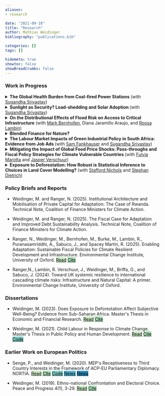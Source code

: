 ```yaml
---
aliases:
- research

date: "2021-09-18"
title: "Research"
author: Mathias Weidinger
bibliography: "publications.bib"

categories: []
tags: []

hidemeta: true
showtoc: false
showBreadCrumbs: false
---
```


<!--![A word cloud of my research to date.](/images/wordworld.png) -->

### Work in Progress

<details>
<summary>
<b> The Global Health Burden from Coal-fired Power Stations</b> (with <a href="https://www.sugandhasrivastav.com/">Sugandha Srivastav</a>)
</summary>

  <img src="/images/urban_coal.webp" alt="Urban coal plant" width="900" height="400">

  <b>Abstract:</b> The advent of spatially disaggregated data allows to us map
  where coal and gas fired power plants are located with unprecedented precision.
  Leveraging this data, we calculate the global health burden urban populations
  that live in proximity to fossil-fueled power plants. We first investigate how
  much of global fossil-fueled energy generation capacity is located within
  25km from population centres, followed by a quantification of the people
  potentially exposed to the resultant pollution. Lastly, we estimate the total
  life years lost as a result of proximity to coal- and gas-fired power plants.
</details>

<details>
<summary>
<b> Sunlight as Security? Load-shedding and Solar Adoption </b> (with <a href="https://www.sugandhasrivastav.com/">Sugandha Srivastav</a>)
</summary>
  <img src="/images/loadshedding_stripes.jpg" alt="Load shedding intensity and solar imports" width="900" height="400">

  <em>More info coming soon.</em>
</details>

<details>
<summary>
<b> On the Distributional Effects of Flood Risk on Access to Critical Infrastructure</b> (with <a href="https://www.eci.ox.ac.uk/person/dr-mark-bernhofen">Mark Bernhofen</a>, Diana
Jaramillo Araujo, and <a href ="https://www.eci.ox.ac.uk/person/dr-roosa-lambin">Roosa Lambin</a>)
</summary>

  <img src="/images/fgt_comp.png" alt="Comparison between different FGT poverty indeces." width="700" height="500">

  <em>More info coming soon.</em>
</details>

<details>
<summary>
<b> Blended Finance for Nature? </b>
</summary>
  <img src="/images/bf_overlap.png" alt="conceptual overalp of blended finance" width="800" height="300">
<b>Abstract:</b> Blended Finance, the use of concessional capital to crowd in private investment, has
emerged as a new paradigm for financing sustainable development. To scrutinise the
economic rationales behind this practice in a dynamic setting, this paper develops an
inter-temporal model of loan provision and tests the implications of blending in
equilibrium. Blending provides optimal structuring of finance when the aim is to ease
a project's credit constraints before it has achieved financial maturity. However, the
benefits of blending subsequently decrease in an investment's private to public pay-
off ratio and seize to exist entirely upon reaching maturity. Projects with significant
externalities may never reach financial maturity, conditional on the extent to which
commercial investors can monetise them. In these cases, grants and interest rate
subsidies promise higher societal returns over the project's lifecycle.
</details>


<!--
<details>
<summary>
<b> Urban Expansion and Drivers of Emissions in African Cities </b> (with Samira Barzin, Oliver Harman, and Capucine Riom) 
</summary>
  your long text here
</details>
-->

<details>
<summary>
<b> The Labour Market Impacts of Green Industrial Policy in South Africa: Evidence from Job Ads </b> (with <a href="https://www.smithschool.ox.ac.uk/person/professor-sam-fankhauser">Sam Fankhauser</a> and <a href="https://www.sugandhasrivastav.com/">Sugandha Srivastav</a>)
</summary>

  <img src="/images/wage_offers.png" alt="Comparison of wage offers between green and other jobs." width="700" height="400">

  <em>More info coming soon.</em>
</details>

<details>
<summary>
<b> Mitigating the Impact of Global Food Price Shocks: Pass-throughs and Fiscal Policy Strategies for Climate Vulnerable Countries </b> (with <a href="https://fulviamarotta.wixsite.com/fulvia-marotta">Fulvia Marotta</a> and <a href="https://www.tudelft.nl/en/staff/j.verschuur/?cHash=9c8cc35944c377e2278addf64d837927">Jasper Verschuur</a>)
</summary>

  <img src="/images/worldmap_cumpt.png" alt="Load shedding intensity and solar imports" width="800" height="500">

  <b>Abstract: </b> In light of the growing climate and non-climate related
  pressures on the global food system, this paper addresses three related questions:
  To what extent do global food price shocks pass through to local markets, how
  are these pass-throughs conditioned by country-level idiosyncrasies, and can
  fiscal policy effectively support shock response and longer-term price
  stabilisation? We estimate global-to-local food price pass-throughs in a
  Bayesian VAR for most countries in the world using publicly available data
  sources. To further investigate cross-dependencies in vulnerable countries,
  our model is then extended to include multiple covariate shocks for the
  Sub-Saharan African sub-sample. Decomposing food price shocks over time,
  space, and contemporaneous oil price and harvest shocks, we construct fiscal
  policy counterfactuals to evaluate hypothetical coping strategies.
</details>

<details>
<summary>
<b> Exposure to Deforestation: How Robust is Statistical Inference to Choices in Land Cover Modelling?</b> (with <a href="https://unu.edu/merit/about/research-fellow/stafford-nichols">Stafford Nichols</a> and <a href="https://unu.edu/merit/about/expert/dr-stephan-dietrich">Stephan Dietrich</a>) </summary>
  
  <img src="/images/defor_dag.png" alt="Map of observations" width="700" height="300">
  
<b>Abstract:</b> Earth observation data has greatly enriched social science research, especially in contexts
where data is otherwise scarce or likely to suffer from measurement error. However,
social scientists may not have a good enough understanding of remote sensing
techniques to avoid unforeseen side effects when using this type of data. Economists
often combine gridded land cover data with survey data by reducing the former to locally
centred summary statistics at the interview locations provided by the latter. The
decisions taken in this reduction process can affect the resulting exposure metric and
subsequent statistical inference. Using interview locations in eleven African countries
from a large international survey, we calculate respondents' exposure to deforestation
in 108 slightly different ways. To illustrate how this can affect inference, we model
respondents' subjective well-being scores on the different versions of their exposure
to local deforestation in a multi-level, linear mixed model. We find significant negative
effects and insignificant effects depending on our parameter decisions. Finally, we
provide guidance and strategies for social scientists to consider when employing land
cover data.

<a href="/exposure_to_deforestation.pdf"> <mark style="background: #ccebc5!important">Draft<mark> </a>

</details>



### Policy Briefs and Reports

- Weidinger, M. and Ranger, N. (2025). Institutional Architecture and Mobilisation of Private Capital for Adaptation: The Case of Rwanda. Technical Note, Coalition of Finance Ministers for Climate Action.

- Weidinger, M. and Ranger, N. (2025). The Fiscal Case for Adaptation and Improved Debt Sustainability Analysis. Technical Note, Coalition of Finance Ministers for Climate Action.

- Ranger, N., Weidinger, M., Bernhofen, M., Burke, M., Lambin, R., Puranasamriddhi, A., Sabuco, J., and Spacey Martin, R. (2025). Enabling Adaptation: Sustainable Fiscal Policies for Climate Resilient Development and Infrastructure. Environmental Change Institute, University of Oxford.
<a href="https://www.eci.ox.ac.uk/sites/default/files/2025-01/UNEP%20Enabling%20Adaptation%20Report%20%282025%29.pdf"><mark style="background: #ccebc5!important">Read</mark></a>
<a href="/ranger_2025.bib"><mark style="background: #a8ddb5!important">Cite</mark></a>


- Ranger,N., Lambin, R. Verschuur, J., Weidinger, M., Briffa, G., and Sabuco, J. (2024). Toward UK systemic resilience to international cascading climate risks: Infrastructure and Natural Capital: A primer. Environmental Change Institute, University of Oxford.

### Dissertations

- Weidinger, M. (2023). Does Exposure to Deforestation Affect Subjective Well-Being? Evidence from Sub-Saharan Africa. Master's Thesis in Economic and Financial Research.
<a href="/efrthesis_final.pdf"><mark style="background: #ccebc5!important">Read<mark></a>
<a href="/weidinger_2023.bib"><mark style="background: #a8ddb5!important">Cite<mark></a>

- Weidinger, M. (2021). Child Labour in Response to Climate Change. Master's Thesis in Public Policy and Human Development.
<a href="/mppthesis_final.pdf"> <mark style="background: #ccebc5!important">Read<mark></a>
<a href="/weidinger_2021.bib"> <mark style="background: #a8ddb5!important">Cite<mark></a>
<a href="/https://github.com/mathiasweidinger/MPPTH"> <mark style="background: #7bccc4!important">Code<mark></a>

### Earlier Work on European Politics

- Senge, P., and Weidinger, M. (2020). MEP's Receptiveness to Third Country Interests in the Framework of ACP-EU Parliamentary Diplomacy. NORTIA.
<a href="https://drive.google.com/file/d/1sWLpTjllPDt1YPAvcR_tMusTqBR2JSM8/preview"> <mark style="background: #ccebc5!important">Read<mark></a>
<a href="/senge_weidinger_2020.bib"> <mark style="background: #a8ddb5!important">Cite<mark></a>
<a href="/https://github.com/mathiasweidinger/MPPTH"> <mark style="background: #7bccc4!important">Code<mark></a>
<a href="https://fasos.maastrichtuniversity.nl/weekly/fasos-alumni-win-nortia-student-essay-competition"> <mark style="background: #4eb3d3!important">News<mark></a>
<a href="https://www.politics.ox.ac.uk/news/dpir-student-wins-nortias-student-essay-competition-co-authored-paper"> <mark style="background: #2b8cbe!important">News<mark></a>


- Weidinger, M. (2019). Ethno-national Confrontation and Electoral Choice. Peace and Progress 4(1), 3-29.
<a href="https://postgraduate.ias.unu.edu/upp/wp-content/uploads/2019/07/UPP-1-Weidinger.pdf"> <mark style="background: #ccebc5!important">Read<mark></a>
<a href="/weidinger_2019.bib"> <mark style="background: #a8ddb5!important">Cite<mark></a>


